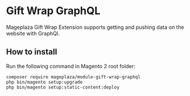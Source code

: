 # Gift Wrap GraphQL

Mageplaza Gift Wrap Extension supports getting and pushing data on the website with GraphQl.

## How to install

Run the following command in Magento 2 root folder:

```
composer require mageplaza/module-gift-wrap-graphql
php bin/magento setup:upgrade
php bin/magento setup:static-content:deploy
```